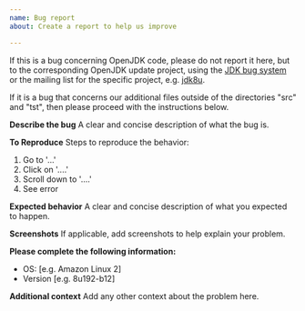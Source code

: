 ```yaml
---
name: Bug report
about: Create a report to help us improve

---
```


If this is a bug concerning OpenJDK code, please do not report it here, but to the corresponding OpenJDK update project, using the [JDK bug system](https://bugs.openjdk.java.net ) or the mailing list for the specific project, e.g. [jdk8u](http://mail.openjdk.java.net/mailman/listinfo/jdk8u-dev).

If it is a bug that concerns our additional files outside of the directories "src" and "tst", then please proceed with the instructions below.

**Describe the bug**
A clear and concise description of what the bug is.

**To Reproduce**
Steps to reproduce the behavior:
1. Go to '...'
2. Click on '....'
3. Scroll down to '....'
4. See error

**Expected behavior**
A clear and concise description of what you expected to happen.

**Screenshots**
If applicable, add screenshots to help explain your problem.

**Please complete the following information:**
 - OS: [e.g. Amazon Linux 2]
 - Version [e.g. 8u192-b12]

**Additional context**
Add any other context about the problem here.
